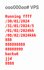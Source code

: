 ooo000oo# VPS 
```json  f
Running ffff
/30/01/2024
/31/01/2024/5
/01/02/2024hh
/08/02/2024kkk
888
888888888
88888999
backu6
jjd
8888
